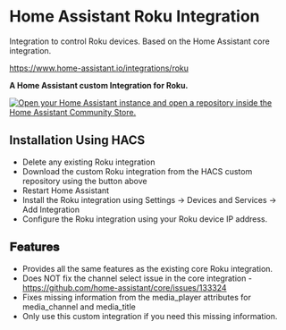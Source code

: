 # Home Assistant Roku Integration
Integration to control Roku devices. Based on the Home Assistant core integration.

https://www.home-assistant.io/integrations/roku

__A Home Assistant custom Integration for Roku.__

[![Open your Home Assistant instance and open a repository inside the Home Assistant Community Store.](https://my.home-assistant.io/badges/hacs_repository.svg)](https://my.home-assistant.io/redirect/hacs_repository/?category=integration&repository=roku&owner=bakernigel)

## __Installation Using HACS__
- Delete any existing Roku integration
- Download the custom Roku integration from the HACS custom repository using the button above
- Restart Home Assistant
- Install the Roku integration using Settings -> Devices and Services -> Add Integration
- Configure the Roku integration using your Roku device IP address. 

## __𝐅𝐞𝐚𝐭𝐮𝐫𝐞𝐬__
- Provides all the same features as the existing core Roku integration.
- Does NOT fix the channel select issue in the core integration - https://github.com/home-assistant/core/issues/133324
- Fixes missing information from the media_player attributes for
  media_channel and media_title
- Only use this custom integration if you need this missing information.
